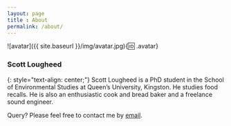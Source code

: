 ```yaml
---
layout: page
title : About
permalink: /about/
---
```


![avatar]({{ site.baseurl }}/img/avatar.jpg){:id: .avatar}

### Scott Lougheed
{: style="text-align: center;"}
Scott Lougheed is a PhD student in the School of Environmental Studies at Queen’s University, Kingston. He studies food recalls. He is also an enthusiastic cook and bread baker and a freelance sound engineer.

Query? Please feel free to contact me by [email](mailto:info@scottlougheed.com).
